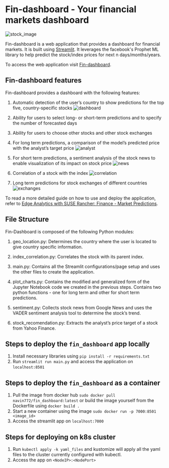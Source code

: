 # Fin-dashboard - Your financial markets dashboard
![stock_image](https://img.freepik.com/premium-photo/financial-market-analytics-graph-world-map-background-scale-pieces-stock-markets_86639-1859.jpg)

Fin-dashboard is a web application that provides a dashboard for financial markets. It is built using [Streamlit](https://streamlit.io/). It leverages the facebook's Prophet ML library to help predict the stock/index prices for next n days/months/years. 

To access the web application visit [Fin-dashboard](https://navin-stock.streamlitapp.com/).

## Fin-dashboard features

Fin-dashboard provides a dashboard with the following features:

1. Automatic detection of the user’s country to show predictions for the top five, country-specific stocks
![dashboard](https://documentation.suse.com/trd/kubernetes/single-html/gs_rancher_edge-analytics_finance_stocks/images/edge-analytics_finance_dashboard.png)

2. Ability for users to select long- or short-term predictions and to specify the number of forecasted days

3. Ability for users to choose other stocks and other stock exchanges

4. For long term predictions, a comparison of the model’s predicted price with the analyst’s target price
![analyst](https://documentation.suse.com/trd/kubernetes/single-html/gs_rancher_edge-analytics_finance_stocks/images/edge-analytics_finance_analyst.png)

5. For short term predictions, a sentiment analysis of the stock news to enable visualization of its impact on stock price
![news](https://documentation.suse.com/trd/kubernetes/single-html/gs_rancher_edge-analytics_finance_stocks/images/edge-analytics_finance_news.png)

6. Correlation of a stock with the index
![correlation](https://documentation.suse.com/trd/kubernetes/single-html/gs_rancher_edge-analytics_finance_stocks/images/edge-analytics_finance_correlation.png)

7. Long term predictions for stock exchanges of different countries
![exchanges](https://documentation.suse.com/trd/kubernetes/single-html/gs_rancher_edge-analytics_finance_stocks/images/edge-analytics_finance_foreign.png)

To read a more detailed guide on how to use and deploy the application, refer to [Edge Analytics with SUSE Rancher: Finance - Market Predictions](https://documentation.suse.com/trd/kubernetes/single-html/gs_rancher_edge-analytics_finance_stocks/).

## File Structure

Fin-Dashboard is composed of the following Python modules:

1. geo_location.py: Determines the country where the user is located to give country specific information.

2. index_correlation.py: Correlates the stock with its parent index.

3. main.py: Contains all the Streamlit configurations/page setup and uses the other files to create the application.

4. plot_charts.py: Contains the modified and generalized form of the Jupyter Notebook code we created in the previous steps. Contains two python functions - one for long term and other for short term predictions.

5. sentiment.py: Collects stock news from Google News and uses the VADER sentiment analysis tool to determine the stock’s trend.

6. stock_recomendation.py: Extracts the analyst’s price target of a stock from Yahoo Finance.


## Steps to deploy the `fin_dashboard` app locally

1. Install necessary libraries using `pip install -r requirements.txt`
2. Run `streamlit run main.py` and access the application on `localhost:8501`

## Steps to deploy the `fin_dashboard` as a container

1. Pull the image from docker hub `sudo docker pull navin772/fin_dashboard:latest` or build the image yourself from the Dockerfile using `docker build .`
2. Start a new container using the image `sudo docker run -p 7000:8501 <image_id>`
3. Access the streamlit app on `localhost:7000`

## Steps for deploying on k8s cluster

1. Run `kubectl apply -k yaml_files` and kustomize will apply all the yaml files to the cluster currently configured with kubectl.
2. Access the app on `<NodeIP>:<NodePort>`